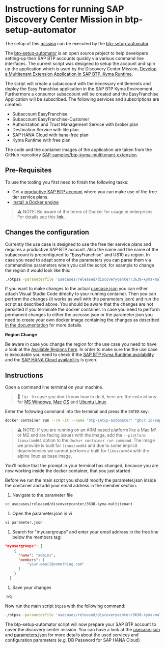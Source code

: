 # Instructions for running SAP Discovery Center Mission in btp-setup-automator

The setup of this [mission](https://discovery-center.cloud.sap/protected/index.html#/missiondetail/3638/) can be executed by the [btp-setup-automator](https://github.com/SAP-samples/btp-setup-automator).

The [btp-setup-automator](https://github.com/SAP-samples/btp-setup-automator) is an open source project to help developers setting-up their SAP BTP accounts quickly via various command line interfaces.
The current script was designed to setup the account and spin up the application which is used by the Discovery Center Mission, [Develop a Multitenant Extension Application in SAP BTP, Kyma Runtime](https://discovery-center.cloud.sap/missiondetail/3683/3726/).

The script will create a subaccount with the necessary entitlements and deploy the Easy Franchise application in the SAP BTP Kyma Environment. Furthermore a consumer subaccount will be created and the EasyFranchise Application will be subscribed. The following services and subscriptions are created:

* Subaccount EasyFranchise
* Subaccount EasyFranchise-Customer
* Authorization and Trust Management Service with broker plan
* Destination Service with lite plan
* SAP HANA Cloud with hana-free plan
* Kyma Runtime with free plan

The code and the container images of the application are taken from the GitHub repository [SAP-samples/btp-kyma-multitenant-extension](https://github.com/SAP-samples/btp-kyma-multitenant-extension).

## Pre-Requisites

To use the tooling you first need to finish the following tasks:

* Get a [productive SAP BTP account](https://account.hana.ondemand.com/#/home/welcome) where you can make use of the free tier service plans.
* [Install a Docker engine](https://docs.docker.com/desktop/)

> ⚠ NOTE: Be aware of the terms of Docker for usage in enterprises. For details see this [link](https://www.docker.com/blog/updating-product-subscriptions/).

## Changes the configuration

Currently the use case is designed to use the free tier service plans and requires a productive SAP BTP account. Also the name and the name of the subaccount is preconfigured to "EasyFranchise" and US10 as region. In case you need to adapt some of the parameters you can parse them via commandline parameters when you call the script, for example to change the region it would look like this:

```bash
./btpsa -parameterfile 'usecases/released/discoverycenter/3638-kyma-multitenant/parameters.json' -globalaccount '<your global account subdomain as shown in the SAP BTP cockpit>' -myemail '<your email address>' -region 'region for your subaccount'
```

If you want to make changes to the actual [usecase.json](usecase.json) you can either attach Visual Studio Code directly to your running container. Then you can perform the changes (it works as well with the parameters.json) and run the script as described above. You should be aware that the changes are not persisted if you terminate the docker container. In case you need to perform permanent changes to either the usecase.json or the parameter json you need to create your own docker image containing the changes as described [in the documentation](../../../../README.md#option-2-start-docker-container-with-self-built-image) for more details.

**Region Change**

Be aware in case you change the region for the use case you need to have a look at the [Available Regions here](https://help.sap.com/products/BTP/65de2977205c403bbc107264b8eccf4b/557ec3adc3174ed4914ec9d6d13487cf.html?locale=en-US&version=Cloud). In order to make sure the the use case is executable you need to check if the [SAP BTP Kyma Runtime availability](https://discovery-center.cloud.sap/serviceCatalog/kyma-runtime?region=all&tab=service_plan) and the [SAP HANA Cloud availability](https://discovery-center.cloud.sap/serviceCatalog/sap-hana-cloud?region=all&tab=service_plan) is given.

## Instructions

Open a command line terminal on your machine.

> 📝 Tip - In case you don't know how to do it, here are the instructions for [MS Windows](https://www.wikihow.com/Open-Terminal-in-Windows), [Mac OS](https://www.wikihow.com/Open-a-Terminal-Window-in-Mac) and [Ubuntu Linux](https://www.wikihow.com/Open-a-Terminal-Window-in-Ubuntu).

Enter the following command into the terminal and press the `ENTER` key:

```bash
docker container run --rm -it --name "btp-setup-automator" "ghcr.io/sap-samples/btp-setup-automator:latest"
```

> ⚠ NOTE: If you are running on an ARM based platform like a Mac M1 or M2 and are facing issues with the image, add the `--platform linux/amd64` option to the `docker container run command`. The image we provide is built for `linux/amd64` and due to some implicit dependencies we cannot perform a built for `linux/arm64` with the alpine linux as base image.

You'll notice that the prompt in your terminal has changed, because you are now working inside the docker container, that you just started.

Before we run the main script you should modify the parameter.json inside the container and add your email address in the member section: 
1. Navigate to the parameter file 
```bash
cd usecases/released/discoverycenter/3638-kyma-multitenant
```
1. Open the parameter.json in vi
```bash
vi parameter.json
```
1. Search for "myusergroups" and enter your email address in the free line below the members tag:
```json
"myusergroups": [                                                                                                     
    {                                                                                                                   
      "name": "admins",                                                                                                 
      "members": [                                                                                                      
          "your-email@something.com"                                                                                    
      ]                                                                                                                 
    }                                                                                                     
  ]                                                                                                                  
```
1. Save your changes
```bash
:wq 
```

Now run the main script `btpsa` with the following command:

```bash
./btpsa -parameterfile 'usecases/released/discoverycenter/3638-kyma-multitenant/parameters.json' -globalaccount '<your global account subdomain as shown in the SAP BTP cockpit>' -myemail '<your email address>'
```

The btp-setup-automator script will now prepare your SAP BTP account to cover the discovery center mission. You can have a look at the [usecase.json](usecase.json) and [parameters.json](parameters.json) for more details about the used services and configuration parameters (e.g. DB Password for SAP HANA Cloud)
